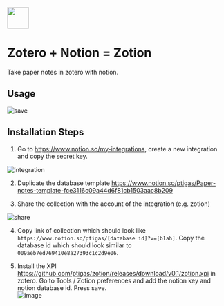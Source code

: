 <img src="https://user-images.githubusercontent.com/208803/131545988-e837e2c2-fd74-4e4c-ba46-6cc28fbdcb6a.png" width="50" height="50"> 

# Zotero + Notion = Zotion

Take paper notes in zotero with notion.

## Usage

![save](https://user-images.githubusercontent.com/208803/131544124-90af44ef-f0e2-43ef-b1b2-bef3002fe1af.gif)

## Installation Steps

1. Go to https://www.notion.so/my-integrations, create a new integration and copy the secret key.

![integration](https://user-images.githubusercontent.com/208803/131152023-d9dce5e9-0fab-453e-a5d3-40546f839911.gif)

2. Duplicate the database template https://www.notion.so/ptigas/Paper-notes-template-fce3116c09a44d6f81cb1503aac8b209

3. Share the collection with the account of the integration (e.g. zotion)

![share](https://user-images.githubusercontent.com/208803/131152580-9fb7df5d-3d01-4507-bc7b-fc29ea86b085.gif)

4. Copy link of collection which should look like `https://www.notion.so/ptigas/[database id]?v=[blah]`. Copy the database id which should look similar to `009aeb7ed769410e8a27393c1c2d9e06`.

5. Install the XPI https://github.com/ptigas/zotion/releases/download/v0.1/zotion.xpi in zotero. Go to Tools / Zotion preferences and add the notion key and notion database id. Press save.  
![image](https://user-images.githubusercontent.com/208803/131150763-25f02302-cb20-4e06-9b56-4c54ba4d92dc.png)

